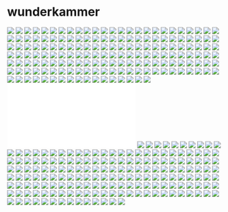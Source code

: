 # wunderkammer

![](./moudlp5LEh1qb4enoo2_250_copy.png)
![](./fdbac0a477559d642c6bdc2950b792fa.jpg)
![](./bbe42e3d926549bf00e693a5c8aba805.jpg)
![](./mh211sUVOY1rmqkkuo1_500_copy.png)
![](./mba6zpJxIS1qf4hg2o1_500_copy.png)
![](./fdbac0a477559d642c6bdc2950b792fa_copy.png)
![](./67a1dc3c8a72c57dfd032af6cc2ae850_copy.png)
![](./mlh1dx3ari1qb4enoo1_500.jpg)
![](./mbk7b2Xhu51qb4enoo1_500_copy.png)
![](./60bb6ead17e27f605187966e4db2103d_copy.png)
![](./m7n041aa6K1rb4v7co1_500.jpg)
![](./0daf78bd17aac584d10f5a5b581121aa.jpg)
![](./mbs72l7RDz1rv33k2o1_500.jpg)
![](./b45ecd438e9e2737d8bafa41cad68f7e_copy.png)
![](./6ec677d913632a21c5df06c655faafd9.jpg)
![](./997952d742e0c78ecbd4913004f35c45.jpg)
![](./71bbb269f8742de4509b8f128621f4ff_copy.png)
![](./mbjy4fdvhi1qb4enoo1_500_copy.png)
![](./m8cmn0Cc8v1rd6wg9o1_500.jpg)
![](./m9r3tobyFi1qi5lyqo1_500_copy.png)
![](./10cc63927c36f3fd7a7b43b61d8ede05_copy.png)
![](./8d1a28067b7f6230c9426b1a437b7031.jpg)
![](./mdmcd85Oj51qzt5zfo1_500.jpg)
![](./meh2dr1kI31qhsqm1o1_500.jpg)
![](./mijh1b39451qb4enoo1_500.jpg)
![](./3f03c93e765aefb171db0ca8ab7f369d_copy.png)
![](./7c1a118dda5fc5556f969fcfd1e01f64.jpg)
![](./d2c0474251a26b7e952054bd7d33b00f.jpg)
![](./mbzvcrEweP1qdde1ho3_250.jpg)
![](./67a1dc3c8a72c57dfd032af6cc2ae850.jpg)
![](./mapkxhz0z11r3wk1zo2_r1_500.jpg)
![](./bf078c25463e2687f32f6f25b0a5f721_copy.png)
![](./6ba1b022ed272662427d9dfeaded2c52_copy.png)
![](./2b10b87393d55273d486737d39310dd0_copy.png)
![](./lz7s5ynUIr1qj5ibio2_500_copy.png)
![](./mca33g42TO1reohnuo1_500_copy.png)
![](./a238ea701fa5a2afe78c162818f7f3dc.jpg)
![](./b7b8c1b416b37b40d11c4239717cb156_copy.png)
![](./lz7s5ynUIr1qj5ibio2_500.jpg)
![](./32121873e37929c01f4e5186246ba8fc_copy.png)
![](./MCSA029595_DIE165R_def.jpg)
![](./e2a9989c781814a3d3f7b2a4962a8e69_copy.png)
![](./ecomproducts-img1-81_copy.png)
![](./lxjotnjyYG1qe866ho1_500_copy.png)
![](./0edee45967013cce713eadb055ec4fd8.jpg)
![](./bc67632eaf2845f2f11708f4edfd58ec_copy.png)
![](./m3f1raskoU1rr4yh8o1_500_copy.png)
![](./cc0246194a130de833827f5f90de5ebb.jpg)
![](./mbzvcrEweP1qdde1ho2_250.jpg)
![](./mlvxgy2apP1qz6f9yo1_500_copy.png)
![](./e7d1e7c706b3ff04a357ef85577a30dd_copy.png)
![](./mjsj2aFMYE1qb4enoo1_500.jpg)
![](./740e50f3786c1381e8f1d4708eaa0b2d_copy.png)
![](./068c2efb2db347741f3105c81503260b.jpg)
![](./0175d889aaf86b1b37d20f53f473cab9_copy.png)
![](./997952d742e0c78ecbd4913004f35c45_copy.png)
![](./3f03c93e765aefb171db0ca8ab7f369d.jpg)
![](./b7b8c1b416b37b40d11c4239717cb156.png)
![](./02fb3a1544a717ad55a97199778a9691.jpg)
![](./edc15da320dfe4ea8c27f181d763acbc.jpg)
![](./bc67632eaf2845f2f11708f4edfd58ec.jpg)
![](./deaa9ed433f73bd8e41a7c2930e44e1b.jpg)
![](./feacf267fb1ce1b562ee89183ff9c229_copy.png)
![](./lillangen-sink--bowl__0121087_PE277859_S4.JPG)
![](./c63e6aeac7c207ffed470d02e0f6407f.jpg)
![](./F18topview.jpg)
![](./mufb3pDH711rbv3jmo1_1280.jpg)
![](./5925bf275081856cbdf398c6e241160b_copy.png)
![](./mb8c8gjzuD1rp3htpo1_500_copy.png)
![](./mcu5a2L1hz1qb4enoo1_500_copy.png)
![](./e3e6dc6b47f0f922fd690ece48d94d38_copy.png)
![](./a238ea701fa5a2afe78c162818f7f3dc_copy.png)
![](./mbt1juxS961rv33k2o2_500.png)
![](./3dc381049a3d97ccfa559868e575c009_copy.png)
![](./740e50f3786c1381e8f1d4708eaa0b2d.jpg)
![](./mf1k9xvrnZ1qialuso3_r1_500.jpg)
![](./11d5a80d63f882d451a5640562bac5cd_copy.png)
![](./mbt1juxS961rv33k2o2_500.jpg)
![](./mezdawipOf1qav3a4o1_500_copy.png)
![](./mbwqkoWsbU1qb4enoo1_500_copy.png)
![](./mq4as5b4WQ1qatyj2o1_500.jpg)
![](./6ba1b022ed272662427d9dfeaded2c52.jpg)
![](./mugbq4hQgl1rn86uco1_500.jpg)
![](./dezeen_Room-Portraits-by-Menno-Aden_9.jpg)
![](./900b9b4030b5023910cb1144a4ac2ca2_copy.png)
![](./b44425ad1fba98d45bb060a2512aadd5_copy.png)
![](./5ab3c39493595f00a113436c415099c8.jpg)
![](./1418997d1cc50cbb5ae5efc96e5b9461.jpg)
![](./mapkxhz0z11r3wk1zo1_r1_500_copy.png)
![](./m7bwwpeHjU1rt47g5o1_500_copy.png)
![](./3a28c380561746885a4d365136f6c608.png)
![](./7ef7a02ee281be07e9cd50107e77d61f_copy.png)
![](./1418997d1cc50cbb5ae5efc96e5b9461_copy.png)
![](./6a.jpg)
![](./mg4jexaAHV1rajvapo1_500.jpg)
![](./mb8olwmct61qb4enoo1_500_copy.png)
![](./6ec677d913632a21c5df06c655faafd9_copy.png)
![](./mgbhffeme21rub9fao1_500_copy.png)
![](./ls6t7q1AXD1qf63mwo1_500.jpg)
![](./1d3277a8c0674cdd01407b4c431ce53c_copy.png)
![](./meh2dr1kI31qhsqm1o1_500_copy.png)
![](./rorskar-bath-faucet-with-strainer__0114290_PE266622_S4.JPG)
![](./8f84adc874bfd160280f787bb51c080e_copy.png)
![](./mp2lijkZbB1qb4enoo1_500.png)
![](./mea7vjPAjq1rll8uco1_500.jpg)
![](./b45ecd438e9e2737d8bafa41cad68f7e.png)
![](./mglwrc1cMn1qzfsnio2_500.jpg)
![](./mcaeowBdfF1qad8lzo1_500_copy.png)
![](./Chicago_Faucets-797-CP_3.jpg)
![](./cde7ddf6f433707bfad9ecb5d03395ce_copy.png)
![](./b45ecd438e9e2737d8bafa41cad68f7e.jpg)
![](./mugbq4hQgl1rn86uco1_500_copy.png)
![](./mbs72l7RDz1rv33k2o2_500.jpg)
![](./m7bwwpeHjU1rt47g5o1_500.jpg)
![](./ltzgarWp0y1qz7lxdo1_500.jpg)
![](./dezeen_Room-Portraits-by-Menno-Aden_9_copy.png)
![](./mbwqkoWsbU1qb4enoo1_500.jpg)
![](./864b541d50ef16beabf3a32e96eca6e6_copy.png)
![](./mbloo2cy331qjri7so1_500_copy.png)
![](./82b7ab05b8d9318fccdde76dd6235689_copy.png)
![](./aaad9b5a540151331232189a0ade72bc.jpg)
![](./457e4e7db55610103f3fc031e2ccfdd3.jpg)
![](./mpg2q5Ij3G1qb4enoo2_400.jpg)
![](./mahg87JSZN1rskv9do1_500.jpg)
![](./mb8olwmct61qb4enoo1_500.jpg)
![](./makadbTKg91qb4enoo1_500.jpg)
![](./deaa9ed433f73bd8e41a7c2930e44e1b_copy.png)
![](./mlvxgy2apP1qz6f9yo1_500.jpg)
![](./ee73cc697e5aa56ee787dc08ca7d2ec9_copy.png)
![](./ddeddcec1638f9a4ebb739c3d8042c2a.jpg)
![](./REFRI_(1).jpg)
![](./moudlp5LEh1qb4enoo2_250.jpg)
![](./wunderkammer_copy.png)
![](./e76c8c21e0a629c8ad35e6b4896be839.jpg)
![](./muihozGF1j1rjbyhqo1_1280.jpg)
![](./cde7ddf6f433707bfad9ecb5d03395ce.jpg)
![](./7c1a118dda5fc5556f969fcfd1e01f64_copy.png)
![](./mbk7hbDGFp1qb4enoo1_250_copy.png)
![](./mjsj2uNTlH1qb4enoo1_500.jpg)
![](./mazlmeE4ge1qb4enoo1_500.jpg)
![](./mbloo2cy331qjri7so1_500.jpg)
![](./0175d889aaf86b1b37d20f53f473cab9.jpg)
![](./8ec37d7ca24a5c2f9249c818ce6e4da0.jpg)
![](./mlh1dx3ari1qb4enoo1_500_copy.png)
![](./11d5a80d63f882d451a5640562bac5cd.jpg)
![](./201982_copy.png)
![](./mazlmeE4ge1qb4enoo1_500_copy.png)
![](./mbs72l7RDz1rv33k2o2_500_copy.png)
![](./cc0246194a130de833827f5f90de5ebb_copy.png)
![](./71ugN3KmMCL._SX385_.jpg)
![](./864b541d50ef16beabf3a32e96eca6e6.jpg)
![](./mbk7hbDGFp1qb4enoo4_250.jpg)
![](./mayi9hWkKq1qh9t3xo1_500.jpg)
![](./mca33g42TO1reohnuo1_500.jpg)
![](./efaef4accb2cbbac00deefcbd739cfbd_copy.png)
![](./mgj7hk9L0c1qj6juso1_500.jpg)
![](./mjsj05VI5N1qb4enoo1_500_copy.png)
![](./mdmcd85Oj51qzt5zfo1_500_copy.png)
![](./efaef4accb2cbbac00deefcbd739cfbd.jpg)
![](./068c2efb2db347741f3105c81503260b_copy.png)
![](./0966ecc8035d159b101ba09b19e22cc9_copy.png)
![](./5ab3c39493595f00a113436c415099c8_copy.png)
![](./mdluue5YR21qze11co1_500_copy.png)
![](./mjsj05VI5N1qb4enoo1_500.jpg)
![](./muifnnIjM51r31bvho1_1280.jpg)
![](./mbjy4fdvhi1qb4enoo1_500.jpg)
![](./makadbTKg91qb4enoo1_500_copy.png)
![](./README.md)
![](./mdluue5YR21qze11co1_500.jpg)
![](./864c81c5e4fce40a4b5abad81cba4f9b_copy.png)
![](./mpg2q5Ij3G1qb4enoo2_400_copy.png)
![](./fa037f61b21faa0540651933fbd03ce7.jpg)
![](./mca7hdeYif1r6w3qso2_500.jpg)
![](./mgj7hk9L0c1qj6juso1_500_copy.png)
![](./mufb3pDH711rbv3jmo1_1280_copy.png)
![](./ma01m1HN1K1qa1bi2o1_500.jpg)
![](./659ffc1755bf031eaa65285d6f72969f.jpg)
![](./mc93mv6mzM1qe866ho1_500_copy.png)
![](./mahg87JSZN1rskv9do1_500_copy.png)
![](./mbk7hbDGFp1qb4enoo3_250_copy.png)
![](./magf9tc1MW1qf4hg2o1_500.jpg)
![](./e3e6dc6b47f0f922fd690ece48d94d38.jpg)
![](./mu6k01uISN1s8yc7ho1_1280.png)
![](./mbk7hbDGFp1qb4enoo1_250.jpg)
![](./7ef7a02ee281be07e9cd50107e77d61f.jpg)
![](./b44425ad1fba98d45bb060a2512aadd5.jpg)
![](./mbk7hbDGFp1qb4enoo4_250_copy.png)
![](./fridge.jpg)
![](./61aYQpHB73L._SX342_.jpg)
![](./58a468bab1420b09f72786e1ec19c9a3_copy.png)
![](./mapkxhz0z11r3wk1zo2_r1_500_copy.png)
![](./457e4e7db55610103f3fc031e2ccfdd3_copy.png)
![](./curiositycabinet_pattern_copy.png)
![](./macbnt28Sd1qarjnpo1_500.jpg)
![](./58a468bab1420b09f72786e1ec19c9a3.jpg)
![](./mg4jexaAHV1rajvapo1_500_copy.png)
![](./ecomproducts-img1-45_copy.png)
![](./mcaeowBdfF1qad8lzo1_500.jpg)
![](./175a38d024172a5fe8d42520d846fda0.jpg)
![](./mbpkyvvSk41qhzbfjo1_500.jpg)
![](./m7n041aa6K1rb4v7co1_500_copy.png)
![](./3dc381049a3d97ccfa559868e575c009.jpg)
![](./mcer8hE5b71qgzqeto1_500.jpg)
![](./mp2lijkZbB1qb4enoo1_500_copy.png)
![](./mglwrc1cMn1qzfsnio2_500_copy.png)
![](./659ffc1755bf031eaa65285d6f72969f_copy.png)
![](./k-sink.jpg)
![](./mbzvcrEweP1qdde1ho1_500_copy.png)
![](./mezdawipOf1qav3a4o1_500.jpg)
![](./llz3w4lVlC1qb4enoo1_500.jpg)
![](./mu6k01uISN1s8yc7ho1_1280_copy.png)
![](./aaad9b5a540151331232189a0ade72bc_copy.png)
![](./mbzvcrEweP1qdde1ho1_500.jpg)
![](./mh211sUVOY1rmqkkuo1_500.jpg)
![](./3c16aa81412890ed085585d8b4374389_copy.png)
![](./ma01m1HN1K1qa1bi2o1_500_copy.png)
![](./mea7vjPAjq1rll8uco1_500_copy.png)
![](./ecomproducts-img1-45.jpg)
![](./F18topview_copy.png)
![](./6_copy.png)
![](./mf4pmgZYRw1r6q94do4_500.jpg)
![](./ddeddcec1638f9a4ebb739c3d8042c2a_copy.png)
![](./1807cabf3b325b18ece59ff3c09fe7d7.jpg)
![](./mbk7hbDGFp1qb4enoo2_250_copy.png)
![](./a38c9fa29cb180525a387503fb9f10be.jpg)
![](./60bb6ead17e27f605187966e4db2103d.jpg)
![](./mjsj2aFMYE1qb4enoo1_500_copy.png)
![](./mabhp22Eaa1qf4hg2o1_500_copy.png)
![](./31rVSZt3i-L._SY355_.jpg)
![](./063d62f223742bef5c7ece678793bee7.jpg)
![](./mguu4et8TZ1qiykpwo1_500.jpg)
![](./muihma1lDQ1qak053o1_1280_copy.png)
![](./mgbhffeme21rub9fao1_500.jpg)
![](./mcu5a2L1hz1qb4enoo1_500.jpg)
![](./8dc5f55a8fe5b910ab14534ec37a933b.jpg)
![](./mcer8hE5b71qgzqeto1_500_copy.png)
![](./m5k8weTNnf1qaiyl9o1_500_copy.png)
![](./bf078c25463e2687f32f6f25b0a5f721.jpg)
![](./feacf267fb1ce1b562ee89183ff9c229.jpg)
![](./3c16aa81412890ed085585d8b4374389.jpg)
![](./8dc5f55a8fe5b910ab14534ec37a933b_copy.png)
![](./10cc63927c36f3fd7a7b43b61d8ede05.jpg)
![](./5925bf275081856cbdf398c6e241160b.jpg)
![](./175a38d024172a5fe8d42520d846fda0_copy.png)
![](./fa037f61b21faa0540651933fbd03ce7_copy.png)
![](./mbs72l7RDz1rv33k2o1_500_copy.png)
![](./curiositycabinet_shelves.gif)
![](./mbjyhxfH951qmga6yo1_500.jpg)
![](./8d1a28067b7f6230c9426b1a437b7031_copy.png)
![](./mijh1b39451qb4enoo1_500_copy.png)
![](./m3f1raskoU1rr4yh8o1_500.jpg)
![](./mf4pmgZYRw1r6q94do4_500_copy.png)
![](./a38c9fa29cb180525a387503fb9f10be_copy.png)
![](./41e82528a7024c3154f4bad0d7211e32.png)
![](./201982.png)
![](./langskar-bath-faucet-with-strainer__0089088_PE220879_S4.JPG)
![](./c26ca20ad73e1bbf92d47a186d642313.jpg)
![](./c26ca20ad73e1bbf92d47a186d642313_copy.png)
![](./3FZnoU8PUpf5w63x9TaF1m78o1_500.jpg)
![](./mabhp22Eaa1qf4hg2o1_500.jpg)
![](./curiositycabinet_pattern.gif)
![](./mguu4et8TZ1qiykpwo1_500_copy.png)
![](./83c61c5a298f8e584412e22e43aa5303.jpg)
![](./magf9tc1MW1qf4hg2o1_500_copy.png)
![](./m9r3tobyFi1qi5lyqo1_500.jpg)
![](./mayi9hWkKq1qh9t3xo1_500_copy.png)
![](./mcu5fomysP1qb4enoo1_500_copy.png)
![](./mbzvcrEweP1qdde1ho2_250_copy.png)
![](./0edee45967013cce713eadb055ec4fd8_copy.png)
![](./82b7ab05b8d9318fccdde76dd6235689.jpg)
![](./fa95476732a6494092b3035c8c63f8bd_copy.png)
![](./c63e6aeac7c207ffed470d02e0f6407f_copy.png)
![](./2729e919cadcff71696a83c4a375b732.jpg)
![](./mpg2mpay0u1qb4enoo1_500.jpg)
![](./a7c34ff545ecddfcc5a692e31af47e23.jpg)
![](./mjsj2uNTlH1qb4enoo1_500_copy.png)
![](./ltzgarWp0y1qz7lxdo1_500_copy.png)
![](./83c61c5a298f8e584412e22e43aa5303_copy.png)
![](./f2fe6810df3e6f39112ced35a5ccaf8f.png)
![](./e76c8c21e0a629c8ad35e6b4896be839_copy.png)
![](./2729e919cadcff71696a83c4a375b732_copy.png)
![](./f2fe6810df3e6f39112ced35a5ccaf8f.jpg)
![](./6a_copy.png)
![](./mpg2mpay0u1qb4enoo1_500_copy.png)
![](./24bd61d4648d3c8383a896c0800d5582_copy.png)
![](./ee73cc697e5aa56ee787dc08ca7d2ec9.jpg)
![](./mbpkyvvSk41qhzbfjo1_500_copy.png)
![](./mbk7hbDGFp1qb4enoo2_250.jpg)
![](./mb4i31XsVj1rzim2co1_500.jpg)
![](./8f84adc874bfd160280f787bb51c080e.jpg)
![](./curiositycabinet_shelves_copy.png)
![](./mq4as5b4WQ1qatyj2o1_500_copy.png)
![](./a483365142d0677042c5cfdcccbcf6aa.jpg)
![](./mb4i31XsVj1rzim2co1_500_copy.png)
![](./e7d1e7c706b3ff04a357ef85577a30dd.jpg)
![](./8ec37d7ca24a5c2f9249c818ce6e4da0_copy.png)
![](./mbjyhxfH951qmga6yo1_500_copy.png)
![](./f6202e01e059c44df05188fe3efb1075.jpg)
![](./6.jpg)
![](./m5k8weTNnf1qaiyl9o1_500.jpg)
![](./MCSA036007_HDI7052U_def.jpg)
![](./mbzvcrEweP1qdde1ho3_250_copy.png)
![](./03da02745f7477868c2f84ff533d080f.png)
![](./bbe42e3d926549bf00e693a5c8aba805_copy.png)
![](./mgyhgm7zdm1qzt5zfo1_500_copy.png)
![](./900b9b4030b5023910cb1144a4ac2ca2.jpg)
![](./03da02745f7477868c2f84ff533d080f.jpg)
![](./WC_BT1001_69_Angle__95952.1365022661.1000.1000.jpg)
![](./e2a9989c781814a3d3f7b2a4962a8e69.jpg)
![](./0daf78bd17aac584d10f5a5b581121aa_copy.png)
![](./24bd61d4648d3c8383a896c0800d5582.jpg)
![](./a483365142d0677042c5cfdcccbcf6aa_copy.png)
![](./212f49414825aa8fa434d658aed34e8d.jpg)
![](./mbk7hbDGFp1qb4enoo3_250.jpg)
![](./212f49414825aa8fa434d658aed34e8d_copy.png)
![](./mbk7b2Xhu51qb4enoo1_500.jpg)
![](./fa95476732a6494092b3035c8c63f8bd.jpg)
![](./mf1k9xvrnZ1qialuso3_r1_500_copy.png)
![](./2b10b87393d55273d486737d39310dd0.jpg)
![](./18411b6b937941439b09f5d8036f3139.jpg)
![](./m8cmn0Cc8v1rd6wg9o1_500_copy.png)
![](./ls6t7q1AXD1qf63mwo1_500_copy.png)
![](./1.jpg)
![](./32121873e37929c01f4e5186246ba8fc.jpg)
![](./mcu5fomysP1qb4enoo1_500.jpg)
![](./71bbb269f8742de4509b8f128621f4ff.jpg)
![](./f6202e01e059c44df05188fe3efb1075_copy.png)
![](./1.png)
![](./mba6zpJxIS1qf4hg2o1_500.jpg)
![](./d2c0474251a26b7e952054bd7d33b00f_copy.png)
![](./mca7hdeYif1r6w3qso2_500_copy.png)
![](./macbnt28Sd1qarjnpo1_500_copy.png)
![](./0966ecc8035d159b101ba09b19e22cc9.jpg)
![](./mapkxhz0z11r3wk1zo1_r1_500.jpg)
![](./3a28c380561746885a4d365136f6c608_copy.png)
![](./864c81c5e4fce40a4b5abad81cba4f9b.jpg)
![](./02fb3a1544a717ad55a97199778a9691_copy.png)
![](./mb8c8gjzuD1rp3htpo1_500.jpg)
![](./1807cabf3b325b18ece59ff3c09fe7d7_copy.png)
![](./mgyhgm7zdm1qzt5zfo1_500.jpg)
![](./lxjotnjyYG1qe866ho1_500.jpg)
![](./muihma1lDQ1qak053o1_1280.jpg)
